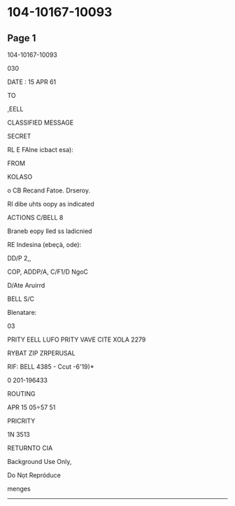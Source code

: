 # 104-10167-10093

## Page 1

104-10167-10093

030

DATE : 15 APR 61

TO

,EELL

CLASSIFIED MESSAGE

SECRET

RL E FAlne icbact esa):

FROM

KOLASO

o CB Recand Fatoe. Drseroy.

RI dibe uhts oopy as indicated

ACTIONS C/BELL 8

Braneb eopy lled ss ladicnied

RE Indesina (ebeçà, ode):

DD/P 2,,

COP, ADDP/A, C/F1/D NgoC

D/Ate Aruirrd

BELL S/C

Blenatare:

03

PRITY EELL LUFO PRITY VAVE CITE XOLA 2279

RYBAT ZIP ZRPERUSAL

RIF: BELL 4385 - Ccut -6'19)*

0 201-196433

ROUTING

APR 15 05÷57 51

PRICRITY

1N 3513

RETURNTO CIA

Background Use Only,

Do Nọt Repróduce

menges

---

